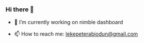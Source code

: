 ### Hi there 👋
- 🔭 I’m currently working on nimble dashboard
<!-- - 🌱 I’m currently learning  -->
<!-- - 👯 I’m looking to collaborate on ... -->
<!-- - 🤔 I’m looking for help with ... -->
<!-- - 💬 Ask me about ... -->
- 📫 How to reach me: lekepeterabiodun@gmail.com
<!-- - 😄 Pronouns: ... -->
<!-- - ⚡ Fun fact: ... -->

<!--
**lekeabiodun/lekeabiodun** is a ✨ _special_ ✨ repository because its `README.md` (this file) appears on your GitHub profile.

Here are some ideas to get you started:

- 🔭 I’m currently working on ...
- 🌱 I’m currently learning ...
- 👯 I’m looking to collaborate on ...
- 🤔 I’m looking for help with ...
- 💬 Ask me about ...
- 📫 How to reach me: ...
- 😄 Pronouns: ...
- ⚡ Fun fact: ...


# My Projects

## JavaScript and jQuery 
[Game-Of-Life](https://github.com/AhmedHelalAhmed/Game-Of-Life)

## PHP native
[ecommerce mobile](https://github.com/AhmedHelalAhmed/PHP-Project)


## Python - Django 
[Blog](https://github.com/AhmedHelalAhmed/python_project)
<br/>
[Django-Task](https://github.com/AhmedHelalAhmed/Django-Task)

## Bash
[DBMS](https://github.com/AhmedHelalAhmed/Bash-Project)
<br/>
[Helper-Bash-Scripts](https://github.com/AhmedHelalAhmed/Helper-Bash-Scripts)

## Ruby on rails
[MOOC](https://github.com/AhmedHelalAhmed/Ruby-On-Rails-Project)

## Laravel ( php )
[Hotel system](https://github.com/AhmedHelalAhmed/Laravel-Project)
<br/>
[ITI_Graduation_Project](https://github.com/AhmedHelalAhmed/ITI_Graduation_Project)
<br/>
[blog-task](https://github.com/AhmedHelalAhmed/blog-task)
<br/>
[Laravel-Socket-IO-Redis-Event-Broadcast](https://github.com/AhmedHelalAhmed/Laravel-Socket-IO-Redis-Event-Broadcast)
<br/>
[different-user-roles-blog-system](https://github.com/AhmedHelalAhmed/different-user-roles-blog-system)
<br/>
[Elasticsearch-Course](https://github.com/AhmedHelalAhmed/Elasticsearch-Course)
<br/>
[todo-task](https://github.com/AhmedHelalAhmed/todo-task)
<br/>
[Unit-Test-Build-A-Forum-with-Laravel-and-TDD](https://github.com/AhmedHelalAhmed/Unit-Test-Build-A-Forum-with-Laravel-and-TDD)


## Vuejs
[todo-task](https://github.com/AhmedHelalAhmed/todo-task)

## Realtime
[realtime-chat-application-firebase](https://github.com/AhmedHelalAhmed/realtime-chat-application-firebase)




# My Accounts

## LinkedIn
[ahmedhelalahmed](https://www.linkedin.com/in/ahmedhelalahmed)

## Twitter
[for_ahmed_helal](https://twitter.com/for_ahmed_helal)

## Facebook
[A.Helal.A.A](https://www.facebook.com/A.Helal.A.A)
<br/>
[for.ahmed.helal](https://www.facebook.com/for.ahmed.helal)

## Codepen
[AhmedHelalAhmed](https://codepen.io/AhmedHelalAhmed)

## Sololearn
[AhmedHelalAhmed](https://www.sololearn.com/Profile/2476537)
<br/>
[AhmedHelalAhmed](https://www.sololearn.com/Profile/5746429)

## Stackoverflow
[AhmedHelalAhmed](https://www.quora.com/profile/Ahmed-Helal-12)

## Quora
[AhmedHelalAhmed](https://stackoverflow.com/users/8844879/ahmed-helal-ahmed)

## Freecodecamp
[AhmedHelalAhmed](https://www.freecodecamp.org/ahmedhelalahmed)

## Waffle
[AhmedHelalAhmed](https://waffle.io/AhmedHelalAhmed)

# My Emails

## Gmail
[Ahmed.Helal.Ahmed.Ali](mailto:Ahmed.Helal.Ahmed.Ali@gmail.com)
<br/>
[Ahmed.Helal.online](mailto:Ahmed.Helal.online@gmail.com) 

# My CV
[Ahmed Helal Ahmed](Ahmed%20Helal%20Ahmed.pdf)


-->
